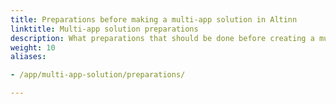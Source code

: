```yaml
---
title: Preparations before making a multi-app solution in Altinn
linktitle: Multi-app solution preparations
description: What preparations that should be done before creating a multi-app solution
weight: 10
aliases:

- /app/multi-app-solution/preparations/

---
```

